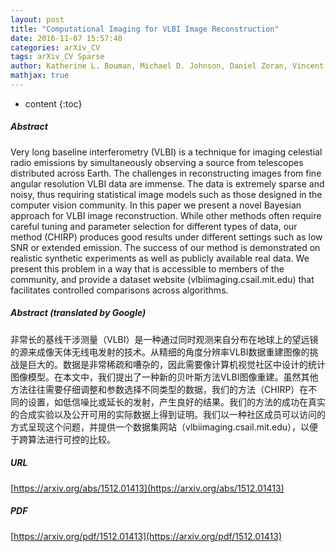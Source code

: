 ```yaml
---
layout: post
title: "Computational Imaging for VLBI Image Reconstruction"
date: 2016-11-07 15:57:40
categories: arXiv_CV
tags: arXiv_CV Sparse
author: Katherine L. Bouman, Michael D. Johnson, Daniel Zoran, Vincent L. Fish, Sheperd S. Doeleman, William T. Freeman
mathjax: true
---
```


* content
{:toc}

##### Abstract
Very long baseline interferometry (VLBI) is a technique for imaging celestial radio emissions by simultaneously observing a source from telescopes distributed across Earth. The challenges in reconstructing images from fine angular resolution VLBI data are immense. The data is extremely sparse and noisy, thus requiring statistical image models such as those designed in the computer vision community. In this paper we present a novel Bayesian approach for VLBI image reconstruction. While other methods often require careful tuning and parameter selection for different types of data, our method (CHIRP) produces good results under different settings such as low SNR or extended emission. The success of our method is demonstrated on realistic synthetic experiments as well as publicly available real data. We present this problem in a way that is accessible to members of the community, and provide a dataset website (vlbiimaging.csail.mit.edu) that facilitates controlled comparisons across algorithms.

##### Abstract (translated by Google)
非常长的基线干涉测量（VLBI）是一种通过同时观测来自分布在地球上的望远镜的源来成像天体无线电发射的技术。从精细的角度分辨率VLBI数据重建图像的挑战是巨大的。数据是非常稀疏和嘈杂的，因此需要像计算机视觉社区中设计的统计图像模型。在本文中，我们提出了一种新的贝叶斯方法VLBI图像重建。虽然其他方法往往需要仔细调整和参数选择不同类型的数据，我们的方法（CHIRP）在不同的设置，如低信噪比或延长的发射，产生良好的结果。我们的方法的成功在真实的合成实验以及公开可用的实际数据上得到证明。我们以一种社区成员可以访问的方式呈现这个问题，并提供一个数据集网站（vlbiimaging.csail.mit.edu），以便于跨算法进行可控的比较。

##### URL
[https://arxiv.org/abs/1512.01413](https://arxiv.org/abs/1512.01413)

##### PDF
[https://arxiv.org/pdf/1512.01413](https://arxiv.org/pdf/1512.01413)

